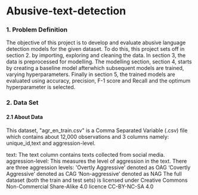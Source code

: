 # Abusive-text-detection
### 1. Problem Definition
The objective of this project is to develop and evaluate abusive language detection models for the given dataset. To do this, this project sets off in section 2. by importing, exploring and cleaning the data. In section 3, the data is preprocessed for modelling. The modelling section, section 4, starts by creating a baseline model afterwhich subsequent models are trained, varying hyperparameters. Finally in section 5, the trained models are evaluated using accuracy, precision, F-1 score and Recall and the optimum hyperparameter is selected.

### 2. Data Set
#### 2.1 About Data
This dataset, "agr_en_train.csv" is a Comma Separated Variable (.csv) file which contains about 12,000 observations and 3 columns namely: unique_id,text and aggression-level.

text: The text column contains texts collected from social media.
aggression-level: This measures the level of aggression in the text. There are three aggression levels:
'Overtly Aggressive’ denoted as OAG
‘Covertly Aggressive’ denoted as CAG
‘Non-aggressive’ denoted as NAG
The full dataset (both the train and test sets) is licensed under Creative Commons Non-Commercial Share-Alike 4.0 licence CC-BY-NC-SA 4.0
